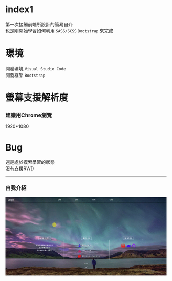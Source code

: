 # index1
第一次接觸前端所設計的簡易自介<br>
也是剛開始學習如何利用 `SASS/SCSS` `Bootstrap` 來完成
# 環境
開發環境 `Visual Studio Code`<br>
開發框架 `Bootstrap`
# 螢幕支援解析度
### 建議用Chrome瀏覽<br>
1920*1080
# Bug
還是處於摸索學習的狀態<br>
沒有支援RWD
___
### 自我介紹
![](Pic/index1.gif)